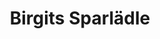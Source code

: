 ---
title: "Birgits Sparlädle"
url: /vaihingen-an-der-enz/birgits-sparlaedle/
shop: Lebensmittel
---
